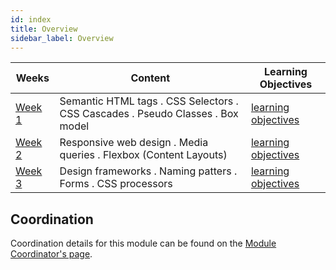 ```yaml
---
id: index
title: Overview
sidebar_label: Overview
---
```


| Weeks                        | Content                                                                        | Learning Objectives                                    |
| ---------------------------- | ------------------------------------------------------------------------------ | ------------------------------------------------------ |
| [Week 1](./week-1/lesson.md) | Semantic HTML tags . CSS Selectors . CSS Cascades . Pseudo Classes . Box model | [learning objectives](./week-1/learning-objectives.md) |
| [Week 2](./week-2/lesson.md) | Responsive web design . Media queries . Flexbox (Content Layouts)              | [learning objectives](./week-2/learning-objectives.md) |
| [Week 3](./week-3/lesson.md) | Design frameworks . Naming patters . Forms . CSS processors                    | [learning objectives](./week-3/learning-objectives.md) |

## Coordination

Coordination details for this module can be found on the [Module Coordinator's page](./coordinator).
